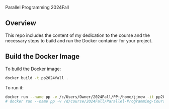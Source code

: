 Parallel Programming 2024Fall

## Overview
This repo includes the content of my dedication to the course and the necessary steps to build and run the Docker container for your project.

## Build the Docker Image
To build the Docker image:
```bash
docker build -t pp2024fall .
```
To run it:
```bash
docker run --name pp -v /c/Users/Owner/2024Fall/PP:/home/jjmow -it pp2024fall
# docker run --name pp -v /d/course/2024Fall/Parallel-Programming-Course:/home/jjmow -it pp2024fall
```